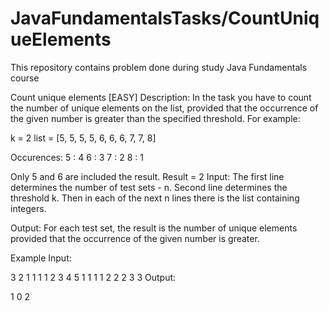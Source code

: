# JavaFundamentalsTasks/CountUniqueElements
This repository contains problem done during study Java Fundamentals course

Count unique elements [EASY]
Description:
In the task you have to count the number of unique elements on the list, provided that the
occurrence of the given number is greater than the specified threshold. For example:

k = 2
list = [5, 5, 5, 5, 6, 6, 6, 7, 7, 8]

Occurences:
5 : 4
6 : 3
7 : 2
8 : 1

Only 5 and 6 are included the result.
Result = 2
Input:
The first line determines the number of test sets - n. Second line determines the threshold k.
Then in each of the next n lines there is the list containing integers.

Output:
For each test set, the result is the number of unique elements provided that
the occurrence of the given number is greater.

Example
Input:

3
2
1 1 1
1 2 3 4 5
1 1 1 1 2 2 2 3 3
Output:

1
0
2

